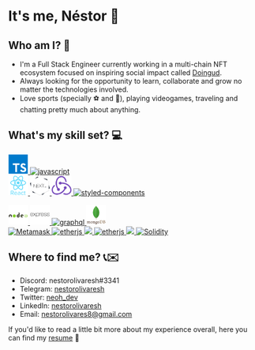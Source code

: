 # It's me, Néstor 🦖

## Who am I? 🤔 

* I'm a Full Stack Engineer currently working in a multi-chain NFT ecosystem focused on inspiring social impact called <a href="doingud.com" target="_blank">Doingud</a>.
* Always looking for the opportunity to learn, collaborate and grow no matter the technologies involved.
* Love sports (specially ⚽️ and 🏀), playing videogames, traveling and chatting pretty much about anything.

## What's my skill set? 💻
<a href="https://www.typescriptlang.org/" rel="nofollow"> <img src="https://raw.githubusercontent.com/devicons/devicon/master/icons/typescript/typescript-original.svg" alt="typescript" style="max-width: 100%;" width="40" height="40"> </a> 
<a href="https://www.javascript.com/" rel="nofollow"> <img src="https://logodownload.org/wp-content/uploads/2022/04/javascript-logo-1.png" alt="javascript" style="max-width: 100%;" width="40" height="40"> </a> 
<br />
 <a href="https://reactjs.org/" rel="nofollow"> <img src="https://raw.githubusercontent.com/devicons/devicon/master/icons/react/react-original-wordmark.svg" alt="react" style="max-width: 100%;" width="40" height="40"> </a> 
 <a href="https://nextjs.org/" rel="nofollow"> <img src="https://raw.githubusercontent.com/Rohan-Shakya/Rohan-Shakya/master/images/next_logo.png" alt="next" style="max-width: 100%;" width="40" height="40"> </a>
<a href="https://redux.js.org" rel="nofollow"> <img src="https://raw.githubusercontent.com/devicons/devicon/master/icons/redux/redux-original.svg" alt="redux" style="max-width: 100%;" width="40" height="40"> </a>
<a href="https://styled-components.com/" rel="nofollow"> <img src="https://cdn.worldvectorlogo.com/logos/styled-components-1.svg" alt="styled-components" style="max-width: 100%;" width="40" height="40"> </a>  
<br />
<a href="https://nodejs.org" rel="nofollow"> <img src="https://raw.githubusercontent.com/devicons/devicon/master/icons/nodejs/nodejs-original-wordmark.svg" alt="nodejs" style="max-width: 100%;" width="40" height="40"> </a>
<a href="https://expressjs.com" rel="nofollow"> <img src="https://raw.githubusercontent.com/devicons/devicon/master/icons/express/express-original-wordmark.svg" alt="express" style="max-width: 100%;" width="40" height="40"> </a>
<a href="https://graphql.org" rel="nofollow"> <img src="https://camo.githubusercontent.com/07c382b68200c1a86d52d1682346e73e038b2f160c9afbc0af773fb3646882c8/68747470733a2f2f7777772e766563746f726c6f676f2e7a6f6e652f6c6f676f732f6772617068716c2f6772617068716c2d69636f6e2e737667" alt="graphql" data-canonical-src="https://www.vectorlogo.zone/logos/graphql/graphql-icon.svg" style="max-width: 100%;" width="40" height="40"> </a>
<a href="https://www.mongodb.com/" rel="nofollow"> <img src="https://raw.githubusercontent.com/devicons/devicon/master/icons/mongodb/mongodb-original-wordmark.svg" alt="mongodb" style="max-width: 100%;" width="40" height="40"> </a>
<br />
<a href="https://metamask.io/" rel="nofollow"> <img src="https://camo.githubusercontent.com/ba3571cb9a7eccf9703b2b6b46341c73ed2934bcde2202a520c68ebd4a1bf5f6/68747470733a2f2f75706c6f61642e77696b696d656469612e6f72672f77696b6970656469612f636f6d6d6f6e732f7468756d622f332f33362f4d6574614d61736b5f466f782e7376672f3230343870782d4d6574614d61736b5f466f782e7376672e706e67" alt="Metamask" data-canonical-src="https://upload.wikimedia.org/wikipedia/commons/thumb/3/36/MetaMask_Fox.svg/2048px-MetaMask_Fox.svg.png" style="max-width: 100%;" width="40" height="40"> </a>
<a href="https://docs.ethers.io/v5/" rel="nofollow"> <img src="https://seeklogo.com/images/E/ethers-logo-D5B86204D8-seeklogo.com.png" alt="etherjs" style="max-width: 100%;" width="60" height="40"> </a>
<a href="https://web3js.readthedocs.io" rel="nofollow"> <img src="https://seeklogo.com/images/W/web3js-logo-62DEE79B50-seeklogo.com.png" data-canonical-src="https://miro.medium.com/max/1400/1*2GHi9FwnyA5UTJpcxPSG7A.jpeg" style="max-width: 100%;" width="38px"> </a>
<a href="https://ceramic.network/" rel="nofollow"> <img src="https://assets.website-files.com/609ab8eae6dd417c085cc925/609b2ba76d637745d781160e_logo-ceramic.png" alt="etherjs" style="max-width: 100%;" width="40" height="40"> </a>
<a href="https://hardhat.org" rel="nofollow"> <img src="https://seeklogo.com/images/H/hardhat-logo-888739EBB4-seeklogo.com.png" data-canonical-src="https://encrypted-tbn0.gstatic.com/images?q=tbn:ANd9GcRj4GcOrXLeO9nnIV7OMu0BB17J46L3Okm1-w&amp;usqp=CAU" style="max-width: 100%;" width="32px"> </a>
<a href="https://soliditylang.org/" rel="nofollow"> <img src="https://camo.githubusercontent.com/0454a9ae01714d5c8f0a2703041970d64b653256975d40b9975df942cf2bdc4b/68747470733a2f2f736f6c69646974796c616e672e6f72672f696d616765732f6c6f676f2e737667" alt="Solidity" data-canonical-src="https://soliditylang.org/images/logo.svg" style="max-width: 100%;" width="40" height="40"> </a>

## Where to find me? 📞✉️
* Discord:  nestorolivaresh#3341
* Telegram:  <a rel="nofollow" href="https://t.me/nestorolivaresh">nestorolivaresh</a>
* Twitter: <a rel="nofollow" href="https://twitter.com/neoh_dev">neoh_dev</a>
* LinkedIn: <a rel="nofollow" href="https://linkedin.com/in/nestorolivaresh">nestorolivaresh</a>
* Email: nestorolivares8@gmail.com

If you'd like to read a little bit more about my experience overall, here you can find my <a rel="nofollow" href="https://drive.google.com/file/d/1d_7B8gX2BYz5jSYzrVlX_KCSC9kqyYuh/view?usp=sharing">resume</a> 📄

<!--
**nestorolivaresh/nestorolivaresh** is a ✨ _special_ ✨ repository because its `README.md` (this file) appears on your GitHub profile.

Here are some ideas to get you started:

- 🔭 I’m currently working on ...
- 🌱 I’m currently learning ...
- 👯 I’m looking to collaborate on ...
- 🤔 I’m looking for help with ...
- 💬 Ask me about ...
- 📫 How to reach me: ...
- 😄 Pronouns: ...
- ⚡ Fun fact: ...
-->
